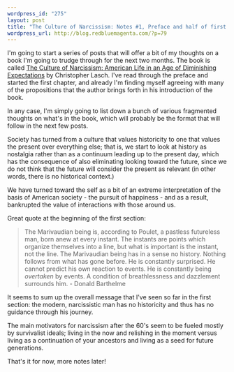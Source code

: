 ```yaml
--- 
wordpress_id: "275"
layout: post
title: "The Culture of Narcissism: Notes #1, Preface and half of first section"
wordpress_url: http://blog.redbluemagenta.com/?p=79
---
```

I'm going to start a series of posts that will offer a bit of my thoughts on a book I'm going to trudge through for the next two months.  The book is called <u>The Culture of Narcissism: American Life in an Age of Diminishing Expectations</u> by Christopher Lasch.  I've read through the preface and started the first chapter, and already I'm finding myself agreeing with many of the propositions that the author brings forth in his introduction of the book.

In any case, I'm simply going to list down a bunch of various fragmented thoughts on what's in the book, which will probably be the format that will follow in the next few posts.

Society has turned from a culture that values historicity to one that values the present over everything else; that is, we start to look at history as nostalgia rather than as a continuum leading up to the present day, which has the consequence of also eliminating looking toward the future, since we do not think that the future will consider the present as relevant (in other words, there is no historical context.)

We have turned toward the self as a bit of an extreme interpretation of the basis of American society - the pursuit of happiness - and as a result, bankrupted the value of interactions with those around us.

Great quote at the beginning of the first section:

<blockquote>The Marivaudian being is, according to Poulet, a pastless futureless man, born anew at every instant.  The instants are points which organize themselves into a line, but what is important is the instant, not the line.  The Marivaudian being has in a sense no history.  Nothing follows from what has gone before.  He is constantly surprised.  He cannot predict his own reaction to events.  He is constantly being <i>overtaken</i> by events.  A condition of breathlessness and dazzlement surrounds him.
- Donald Barthelme</blockquote>

It seems to sum up the overall message that I've seen so far in the first section: the modern, narcissistic man has no historicity and thus has no guidance through his journey.

The main motivators for narcissism after the 60's seem to be fueled mostly by survivalist ideals; living in the now and relishing in the moment versus living as a continuation of your ancestors and living as a seed for future generations.

That's it for now, more notes later!
